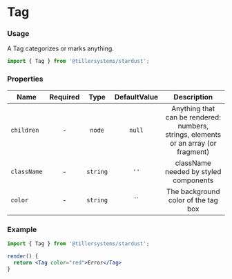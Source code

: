 # Tag

### Usage

A Tag categorizes or marks anything.

```jsx
import { Tag } from '@tillersystems/stardust';
```

<!-- STORY -->

<!-- PROPS -->

### Properties

| Name        | Required |   Type   |              DefaultValue               |                                     Description                                     |
| ----------- | :------: | :------: | :-------------------------------------: | :---------------------------------------------------------------------------------: |
| `children`  |    -     |  `node`  |                 `null`                  | Anything that can be rendered: numbers, strings, elements or an array (or fragment) |
| `className` |    -     | `string` |                  `''`                   |                        className needed by styled components                        |
| `color`     |    -     | `string` | `` |The background color of the tag box |

### Example

```jsx
import { Tag } from '@tillersystems/stardust';

render() {
  return <Tag color="red">Error</Tag>
}
```
